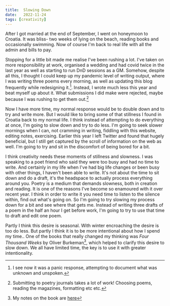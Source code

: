 ```yaml
---
title:  Slowing Down
date:   2022-11-24
tags: [creativity]
---
```


After I got married at the end of September, I went on honeymoon to Croatia. It was bliss- two weeks of lying on the beach, reading books and occasionally swimming. Now of course I'm back to real life with all the admin and bills to pay.

Stopping for a little bit made me realise I've been rushing a lot. I've taken on more responsibility at work, organised a wedding and had covid twice in the last year as well as starting to run DnD sessions as a GM. Somehow, despite all this, I thought I could keep up my pandemic level of writing output, where I was writing three poems every morning, as well as updating this blog frequently while redesigning it.[^1]. Instead, I wrote much less this year and beat myself up about it. What submissions I did make were rejected, maybe because I was rushing to get them out.[^2]



Now I have more time, my normal response would be to double down and to try and write more. But I would like to bring some of that stillness I found in Croatia back to my normal life. I think instead of attempting to do everything at once, I'm going to slow down and try to do less. I'm going to seek slower mornings when I can, not cramming in writing, fiddling with this website, editing notes, exercising. Earlier this year I left Twitter and found that hugely beneficial, but I still get captured by the scroll of information on the web as well. I'm going to try and sit in the discomfort of being bored for a bit.

I think creativity needs these moments of stillness and slowness. I was speaking to a poet friend who said they were too busy and had no time to write. And certainly in my life when I've had big life changes or been busy with other things, I haven't been able to write. It's not about the time to sit down and do a draft, it's the headspace to actually process everything around you.  Poetry is a medium that demands slowness, both in creation and reading. It is one of the reasons I've become so enamoured with it over recent year. I think in order to write it you need time to listen to the silence within, find out what's going on. So I'm going to try slowing my process down for a bit and see where that gets me. Instead of writing three drafts of a poem in the half an hour I get before work, I'm going to try to use that time to draft and edit one poem. 

Partly I think this desire is seasonal. With winter encroaching the desire is too do less. But partly I think it is to be more intentional about how I spend my time.. One of the books that really changed my thinking was *Four Thousand Weeks* by Oliver Burkeman[^3], which helped to clarify this desire to slow down. We all have limited time, the key is to use it with greater intentionality.

[^1]: I see now it was a panic response, attempting to document what was unknown and unspoken.
[^2]: Submitting to poetry journals takes a lot of work! Choosing poems, reading the magazines, formatting etc etc.
[^3]: My notes on the book are [here](https://notes.davidralphlewis.co.uk/4thousandweeks)
